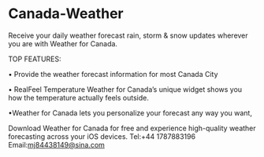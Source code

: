 # Canada-Weather
Receive your daily weather forecast rain, storm & snow updates wherever you are with Weather for Canada.


TOP FEATURES:

• Provide the weather forecast information for most Canada City

• RealFeel Temperature
Weather for Canada’s unique widget shows you how the temperature actually feels outside.

•Weather for Canada lets you personalize your forecast any way you want,

Download Weather for Canada for free and experience high-quality weather forecasting across your iOS devices.
Tel:+44 1787883196
Email:mj84438149@sina.com

